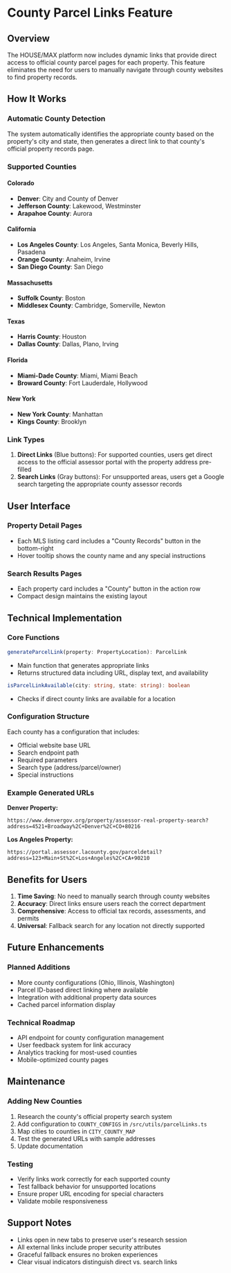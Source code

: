 # County Parcel Links Feature

## Overview

The HOUSE/MAX platform now includes dynamic links that provide direct access to official county parcel pages for each property. This feature eliminates the need for users to manually navigate through county websites to find property records.

## How It Works

### Automatic County Detection
The system automatically identifies the appropriate county based on the property's city and state, then generates a direct link to that county's official property records page.

### Supported Counties

#### Colorado
- **Denver**: City and County of Denver
- **Jefferson County**: Lakewood, Westminster  
- **Arapahoe County**: Aurora

#### California
- **Los Angeles County**: Los Angeles, Santa Monica, Beverly Hills, Pasadena
- **Orange County**: Anaheim, Irvine
- **San Diego County**: San Diego

#### Massachusetts
- **Suffolk County**: Boston
- **Middlesex County**: Cambridge, Somerville, Newton

#### Texas
- **Harris County**: Houston
- **Dallas County**: Dallas, Plano, Irving

#### Florida
- **Miami-Dade County**: Miami, Miami Beach
- **Broward County**: Fort Lauderdale, Hollywood

#### New York
- **New York County**: Manhattan
- **Kings County**: Brooklyn

### Link Types

1. **Direct Links** (Blue buttons): For supported counties, users get direct access to the official assessor portal with the property address pre-filled
2. **Search Links** (Gray buttons): For unsupported areas, users get a Google search targeting the appropriate county assessor records

## User Interface

### Property Detail Pages
- Each MLS listing card includes a "County Records" button in the bottom-right
- Hover tooltip shows the county name and any special instructions

### Search Results Pages  
- Each property card includes a "County" button in the action row
- Compact design maintains the existing layout

## Technical Implementation

### Core Functions

```typescript
generateParcelLink(property: PropertyLocation): ParcelLink
```
- Main function that generates appropriate links
- Returns structured data including URL, display text, and availability

```typescript
isParcelLinkAvailable(city: string, state: string): boolean
```
- Checks if direct county links are available for a location

### Configuration Structure

Each county has a configuration that includes:
- Official website base URL
- Search endpoint path
- Required parameters
- Search type (address/parcel/owner)
- Special instructions

### Example Generated URLs

**Denver Property:**
```
https://www.denvergov.org/property/assessor-real-property-search?address=4521+Broadway%2C+Denver%2C+CO+80216
```

**Los Angeles Property:**
```
https://portal.assessor.lacounty.gov/parceldetail?address=123+Main+St%2C+Los+Angeles%2C+CA+90210
```

## Benefits for Users

1. **Time Saving**: No need to manually search through county websites
2. **Accuracy**: Direct links ensure users reach the correct department
3. **Comprehensive**: Access to official tax records, assessments, and permits
4. **Universal**: Fallback search for any location not directly supported

## Future Enhancements

### Planned Additions
- More county configurations (Ohio, Illinois, Washington)
- Parcel ID-based direct linking where available
- Integration with additional property data sources
- Cached parcel information display

### Technical Roadmap
- API endpoint for county configuration management
- User feedback system for link accuracy
- Analytics tracking for most-used counties
- Mobile-optimized county pages

## Maintenance

### Adding New Counties
1. Research the county's official property search system
2. Add configuration to `COUNTY_CONFIGS` in `/src/utils/parcelLinks.ts`
3. Map cities to counties in `CITY_COUNTY_MAP`
4. Test the generated URLs with sample addresses
5. Update documentation

### Testing
- Verify links work correctly for each supported county
- Test fallback behavior for unsupported locations
- Ensure proper URL encoding for special characters
- Validate mobile responsiveness

## Support Notes

- Links open in new tabs to preserve user's research session
- All external links include proper security attributes
- Graceful fallback ensures no broken experiences
- Clear visual indicators distinguish direct vs. search links 